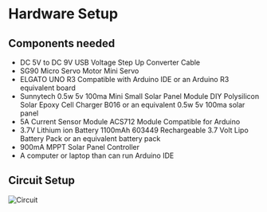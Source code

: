 
# Hardware Setup

## Components needed
- DC 5V to DC 9V USB Voltage Step Up Converter Cable 
- SG90 Micro Servo Motor Mini Servo
- ELGATO UNO R3 Compatible with Arduino IDE or an Arduino R3 equivalent board
- Sunnytech 0.5w 5v 100ma Mini Small Solar Panel Module DIY Polysilicon Solar Epoxy Cell Charger B016 or an equivalent 0.5w 5v 100ma solar panel
- 5A Current Sensor Module ACS712 Module Compatible for Arduino
- 3.7V Lithium ion Battery 1100mAh 603449 Rechargeable 3.7 Volt Lipo Battery Pack or an equivalent battery pack
- 900mA MPPT Solar Panel Controller
- A computer or laptop than can run Arduino IDE

## Circuit Setup
![Circuit](https://github.com/cabledc/Senior-Design-Solar-Maximum/blob/main/Design/Circuits/Arduino_Diagram_2_Servos.PNG?raw=true)


